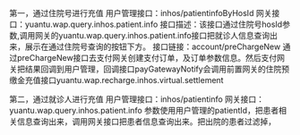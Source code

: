 第一，通过住院号进行充值
用户管理接口：inhos/patientinfoByHosId
网关接口：yuantu.wap.query.inhos.patient.info
接口描述：该接口通过住院号hosId参数,调用网关的yuantu.wap.query.inhos.patient.info接口把就诊人信息查询出来，展示在通过住院号查询的按钮下方。
接口链接：account/preChargeNew
通过preChargeNew接口去支付网关创建支付订单，及订单参数信息。然后支付网关把结果回调到用户管理，回调接口payGatewayNotify会调用前置网关的住院预缴金充值接口yuantu.wap.recharge.inhos.virtual.settlement

第二，通过就诊人进行充值
用户管理接口：inhos/patientinfo
网关接口：yuantu.wap.query.inhos.patient.info
参数使用用户管理的patientId，把患者相关信息查询出来，调用网关接口把患者信息查询出来。把出院的患者过滤掉，
